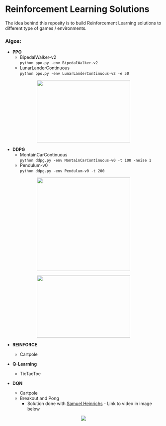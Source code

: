 # Reinforcement Learning Solutions
The idea behind this reposity is to build Reinforcement Learning solutions to different type of games / environments.

### Algos:
- **PPO**
  * BipedalWalker-v2\
`python ppo.py -env BipedalWalker-v2`
  * LunarLanderContinuous\
 `python ppo.py -env LunarLanderContinuous-v2 -e 50`

<p align="center"> 
<img src="https://user-images.githubusercontent.com/20289509/65824822-72505980-e245-11e9-88bf-4e8e45fe9fec.gif" height="200" width="300">
</p>

- **DDPG**
  * MontainCarContinuous\
`python ddpg.py -env MontainCarContinuous-v0 -t 100 -noise 1` 
  * Pendulum-v0\
`python ddpg.py -env Pendulum-v0 -t 200`


<p align="center"> 
<img src="https://user-images.githubusercontent.com/20289509/66009406-b08d8900-e490-11e9-8796-0259e2bb0bf3.gif" height="300" width="300">
</p>
<p align="center"> 
<img src="https://user-images.githubusercontent.com/20289509/66120970-7b795780-e5b2-11e9-8d3b-8057ea5290df.gif" height="200" width="300">
</p>

- **REINFORCE**
  * Cartpole
  
- **Q-Learning**
  * TicTacToe
  
- **DQN**
  * Cartpole
  * Breakout and Pong
    * Solution done with [Samuel Heinrichs](https://github.com/samuelhei) - Link to video in image below
    
<p align="center"> 
<a href="https://www.youtube.com/watch?v=HlGBxUUHEM8"><img src="https://camo.githubusercontent.com/9e6aceaee88b280ce74f7645f75d28a213f5529e/687474703a2f2f696d672e796f75747562652e636f6d2f76692f486c474278555548454d382f302e6a7067"></a>
</p>
